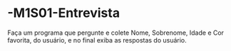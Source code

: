 # -M1S01-Entrevista
Faça um programa que pergunte e colete Nome, Sobrenome, Idade e Cor favorita, do usuário, e no final exiba as respostas do usuário.
